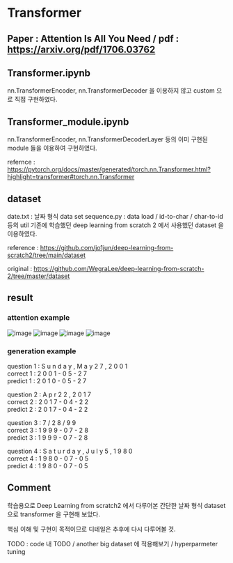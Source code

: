# Transformer 
## Paper : Attention Is All You Need / pdf : https://arxiv.org/pdf/1706.03762

## Transformer.ipynb
nn.TransformerEncoder, nn.TransformerDecoder 을 이용하지 않고 custom 으로 직접 구현하였다.

## Transformer_module.ipynb
nn.TransformerEncoder, nn.TransformerDecoderLayer 등의 이미 구현된 module 들을 이용하여 구현하였다.

refernce : https://pytorch.org/docs/master/generated/torch.nn.Transformer.html?highlight=transformer#torch.nn.Transformer

## dataset
date.txt    : 날짜 형식 data set
sequence.py : data load / id-to-char / char-to-id 등의 util
기존에 학습했던 deep learning from scratch 2 에서 사용했던 dataset 을 이용하였다.

reference : https://github.com/jo1jun/deep-learning-from-scratch2/tree/main/dataset

original  : https://github.com/WegraLee/deep-learning-from-scratch-2/tree/master/dataset

## result
### attention example
![image](https://user-images.githubusercontent.com/68524289/117152229-cbef1180-adf4-11eb-9980-83b60b3edfc5.png)
![image](https://user-images.githubusercontent.com/68524289/117152144-b4b02400-adf4-11eb-85e3-62f2d6f19924.png)
![image](https://user-images.githubusercontent.com/68524289/117153461-f2fa1300-adf5-11eb-9c97-20c8f17c44f1.png)
![image](https://user-images.githubusercontent.com/68524289/117153505-01482f00-adf6-11eb-8432-93ba7bcb8252.png)

### generation example
question 1 :  S u n d a y ,   M a y   2 7 ,   2 0 0 1                  
correct 1  :  2 0 0 1 - 0 5 - 2 7                 
predict 1  :  2 0 1 0 - 0 5 - 2 7

question 2 :  A p r   2 2 ,   2 0 1 7                                  
correct 2  :  2 0 1 7 - 0 4 - 2 2               
predict 2  :  2 0 1 7 - 0 4 - 2 2

question 3 :  7 / 2 8 / 9 9                                            
correct 3  :  1 9 9 9 - 0 7 - 2 8               
predict 3  :  1 9 9 9 - 0 7 - 2 8

question 4 :  S a t u r d a y ,   J u l y   5 ,   1 9 8 0              
correct 4  :  1 9 8 0 - 0 7 - 0 5                   
predict 4  :  1 9 8 0 - 0 7 - 0 5

## Comment
학습용으로 Deep Learning from scratch2 에서 다루어본 간단한 날짜 형식 dataset 으로 transformer 을 구현해 보았다.

핵심 이해 및 구현이 목적이므로 디테일은 추후에 다시 다루어볼 것.

TODO : code 내 TODO / another big dataset 에 적용해보기 / hyperparmeter tuning 
